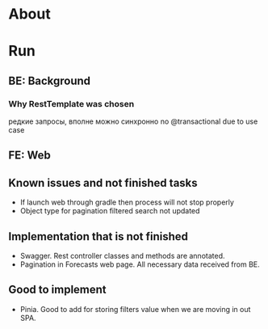 # About  
# Run  
## BE: Background

### Why RestTemplate was chosen  
редкие запросы, вполне можно синхронно
no @transactional due to use case  

## FE: Web  


## Known issues and not finished tasks
- If launch web through gradle then process will not stop properly
- Object type for pagination filtered search not updated


## Implementation that is not finished
- Swagger. Rest controller classes and methods are annotated.
- Pagination in Forecasts web page. All necessary data received from BE.

## Good to implement
- Pinia. Good to add for storing filters value when we are moving in out SPA.
